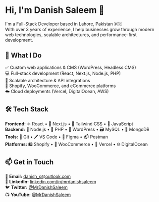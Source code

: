 # Hi, I'm Danish Saleem 👋

I'm a Full-Stack Developer based in Lahore, Pakistan 🇵🇰  
With over 3 years of experience, I help businesses grow through modern web technologies, scalable architectures, and performance-first development.

## 🔧 What I Do

✅ Custom web applications & CMS (WordPress, Headless CMS)  
💻 Full-stack development (React, Next.js, Node.js, PHP)  
🧱 Scalable architecture & API integrations  
🛒 Shopify, WooCommerce, and eCommerce platforms  
☁️ Cloud deployments (Vercel, DigitalOcean, AWS)

## 🛠 Tech Stack

**Frontend:** ⚛️ React • 🧬 Next.js • 🎨 Tailwind CSS • 📜 JavaScript  
**Backend:** 🔧 Node.js • 🐘 PHP • 📝 WordPress • 🗃️ MySQL • 🍃 MongoDB  
**Tools:** 🧰 Git • 🖊️ VS Code • 🎨 Figma • 📬 Postman  
**Platforms:** 🛍️ Shopify • 🛒 WooCommerce • 🚀 Vercel • 🌐 DigitalOcean

## 📫 Get in Touch

📧 **Email:** [danish_s@outlook.com](mailto:danish_s@outlook.com)  
🔗 **LinkedIn:** [linkedin.com/in/mrdanishsaleem](https://linkedin.com/in/mrdanishsaleem)  
🐦 **Twitter:** [@MrDanishSaleem](https://twitter.com/MrDanishSaleem)  
📺 **YouTube:** [@MrDanishSaleem](https://youtube.com/@MrDanishSaleem)
